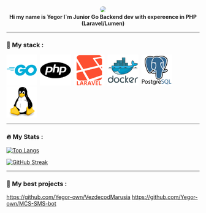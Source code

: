 <div id="header" align="center">
  <img src="https://avatars.githubusercontent.com/u/68266911?s=400&u=265679fc36e6dc84af07c357a0048552b361f6ac&v=4" width="200" style="border-radius:50%;"/>
  <br>
  <b>
  Hi my name is Yegor I`m Junior Go Backend dev with expereence in PHP (Laravel/Lumen)
  </b>
</div>

---
### :rocket: My stack :
<div>
  <img src="https://github.com/devicons/devicon/blob/master/icons/go/go-original-wordmark.svg" title="GO" alt="GO" width="80"/>&nbsp;
  <img src="https://github.com/devicons/devicon/blob/master/icons/php/php-plain.svg" title="PHP" alt="PHP" width="80"/>&nbsp;
  <img src="https://github.com/devicons/devicon/blob/master/icons/laravel/laravel-plain-wordmark.svg" title="Laravel" alt="Laravel" width="80"/>&nbsp;
  <img src="https://github.com/devicons/devicon/blob/master/icons/docker/docker-original-wordmark.svg" title="Docker" alt="Docker" width="80"/>&nbsp;
  <img src="https://github.com/devicons/devicon/blob/master/icons/postgresql/postgresql-original-wordmark.svg" title="Postgres" alt="Postgres" width="80"/>&nbsp;
  <img src="https://github.com/devicons/devicon/blob/master/icons/linux/linux-original.svg" title="Linux" alt="Linux" width="80"/>&nbsp;
</div>

---

### :fire: My Stats :
[![Top Langs](https://github-readme-stats.vercel.app/api/top-langs/?username=Yegor-own&layout=compact&theme=vision-friendly-dark)](https://github.com/anuraghazra/github-readme-stats)

[![GitHub Streak](http://github-readme-streak-stats.herokuapp.com?user=Yegor-own&theme=dark&background=000000)](https://git.io/streak-stats)

---
### :book: My best projects :
https://github.com/Yegor-own/VezdecodMarusia
https://github.com/Yegor-own/MCS-SMS-bot
